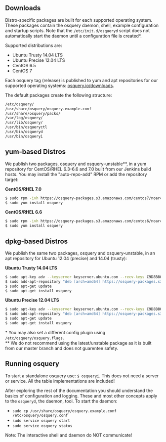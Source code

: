 ## Downloads

Distro-specific packages are built for each supported operating system.
These packages contain the osquery daemon, shell, example configuration and startup scripts.
Note that the `/etc/init.d/osqueryd` script does not automatically start the daemon until a configuration file is created*.

Supported distributions are:

- Ubuntu Trusty 14.04 LTS
- Ubuntu Precise 12.04 LTS
- CentOS 6.5
- CentOS 7

Each osquery tag (release) is published to yum and apt repositories for our supported operating systems: [osquery.io/downloads](http://osquery.io/downloads/).

The default packages create the following structure:

```sh
/etc/osquery/
/usr/share/osquery/osquery.example.conf
/usr/share/osquery/packs/
/var/log/osquery/
/usr/lib/osquery/
/usr/bin/osqueryctl
/usr/bin/osqueryd
/usr/bin/osqueryi
```

## yum-based Distros

We publish two packages, osquery and osquery-unstable**, in a yum repository for CentOS/RHEL 6.3-6.6 and 7.0 built from our Jenkins build hosts. You may install the "auto-repo-add" RPM or add the repository target:

**CentOS/RHEL 7.0**

```sh
$ sudo rpm -ivh https://osquery-packages.s3.amazonaws.com/centos7/noarch/osquery-s3-centos7-repo-1-0.0.noarch.rpm
$ sudo yum install osquery
```

**CentOS/RHEL 6.6**

```sh
$ sudo rpm -ivh https://osquery-packages.s3.amazonaws.com/centos6/noarch/osquery-s3-centos6-repo-1-0.0.noarch.rpm
$ sudo yum install osquery
```

## dpkg-based Distros

We publish the same two packages, osquery and osquery-unstable, in an apt repository for Ubuntu 12.04 (precise) and 14.04 (trusty):

**Ubuntu Trusty 14.04 LTS**

```sh
$ sudo apt-key adv --keyserver keyserver.ubuntu.com --recv-keys C9D8B80B
$ sudo add-apt-repository "deb [arch=amd64] https://osquery-packages.s3.amazonaws.com/trusty trusty main"
$ sudo apt-get update
$ sudo apt-get install osquery
```

**Ubuntu Precise 12.04 LTS**

```sh
$ sudo apt-key adv --keyserver keyserver.ubuntu.com --recv-keys C9D8B80B
$ sudo add-apt-repository "deb [arch=amd64] https://osquery-packages.s3.amazonaws.com/precise precise main"
$ sudo apt-get update
$ sudo apt-get install osquery
```


\* You may also set a different config plugin using `/etc/osquery/osquery.flags`.<br />
\** We do not recommend using the latest/unstable package as it is built
from our master branch and does not guarentee safety.

## Running osquery

To start a standalone osquery use: `$ osqueryi`. This does not need a server or service. All the table implementations are included!

After exploring the rest of the documentation you should understand the basics of configuration and logging. These and most other concepts apply to the `osqueryd`, the daemon, tool. To start the daemon:

- `sudo cp /usr/share/osquery/osquery.example.conf /etc/osquery/osquery.conf`
- `sudo service osquery start`
- `sudo service osquery status`

Note: The interactive shell and daemon do NOT communicate!

